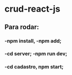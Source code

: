# crud-react-js

## Para rodar:
### -npm install, -npm add;
### -cd server; -npm run dev;
### -cd cadastro, npm start; 

